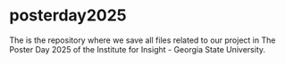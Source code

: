 # posterday2025
The is the repository where we save all files related to our project in The Poster Day 2025 of the Institute for Insight - Georgia State University. 
